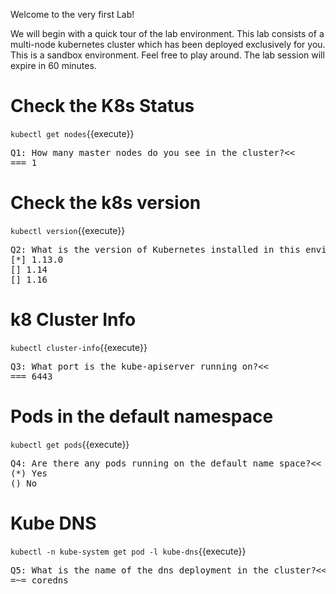 Welcome to the very first Lab!

We will begin with a quick tour of the lab environment. This lab consists of a multi-node kubernetes cluster which has been deployed exclusively for you. This is a sandbox environment. Feel free to play around. The lab session will expire in 60 minutes.

# Check the K8s Status

`kubectl get nodes`{{execute}}

<pre>
Q1: How many master nodes do you see in the cluster?<< 
=== 1
</pre>

# Check the k8s version

`kubectl version`{{execute}}

<pre>
Q2: What is the version of Kubernetes installed in this environment?<< 
[*] 1.13.0 
[] 1.14 
[] 1.16
</pre>


# k8 Cluster Info

`kubectl cluster-info`{{execute}}

<pre>
Q3: What port is the kube-apiserver running on?<< 
=== 6443
</pre>


# Pods in the default namespace

`kubectl get pods`{{execute}}

<pre>
Q4: Are there any pods running on the default name space?<< 
(*) Yes 
() No
</pre>


# Kube DNS

`kubectl -n kube-system get pod -l kube-dns`{{execute}}

<pre>
Q5: What is the name of the dns deployment in the cluster?<< 
=~= coredns
</pre>
